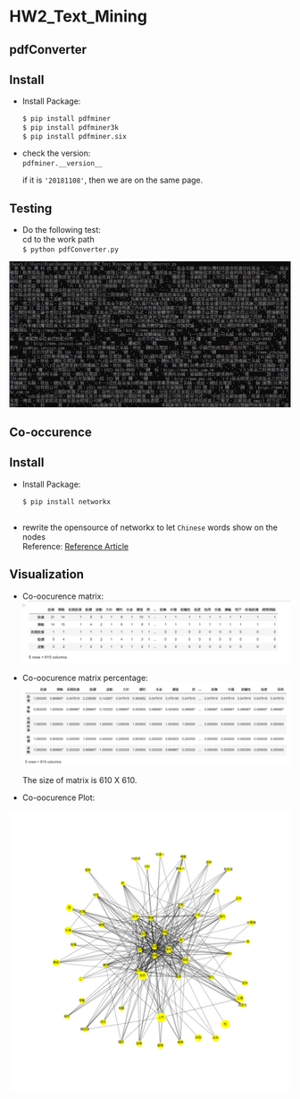 # HW2_Text_Mining


## pdfConverter

Install
--------------
 * Install Package:
    ```
    $ pip install pdfminer     
    $ pip install pdfminer3k     
    $ pip install pdfminer.six     
    ```
 * check the version:    
     `pdfminer.__version__ `
     
   if it is `'20181108'`, then we are on the same page. 
   
Testing 
--------------   
  * Do the following test:     
     cd to the work path     
    `$ python pdfConverter.py` 
    
  ![alt text](https://github.com/A2Zntu/HW2_Text_Mining/blob/master/picture/Pdf2txtSample.JPG "Logo Title Text 1")


## Co-occurence
  Install
--------------   
 * Install Package:
    ```
    $ pip install networkx    
     
    ```
 * rewrite the opensource of networkx to let `Chinese` words show on the nodes    
    Reference: [Reference Article](https://knowlab.wordpress.com/2016/05/25/networkx-%E7%B9%AA%E5%9C%96%E9%A1%AF%E7%A4%BA%E4%B8%AD%E6%96%87%E7%9A%84%E8%A7%A3%E6%B1%BA%E6%96%B9%E6%B3%95/?fbclid=IwAR3YM4IvHhNqzS3QMJVoe_vHISOnDczQSQfbRZepLNqImTvVEaQTEQJVUI4)
 
  Visualization  
 -------------- 
  * Co-oocurence matrix:       
    ![matrix](https://github.com/A2Zntu/HW2_Text_Mining/blob/master/picture/matrix1.JPG)
  * Co-oocurence matrix percentage:     
    ![matrix](https://github.com/A2Zntu/HW2_Text_Mining/blob/master/picture/matrix2.JPG)
 
    The size of matrix is 610 X 610. 
 
  * Co-oocurence Plot:              
    
  ![alt text](https://github.com/A2Zntu/HW2_Text_Mining/blob/master/picture/network1.png "Logo Title Text 1")
   

